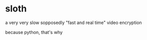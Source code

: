 # sloth
a very very slow sopposedly "fast and real time" video encryption 

because python, that's why
